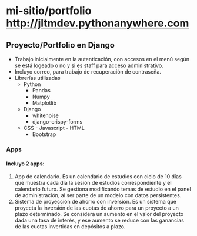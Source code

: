 # mi-sitio/portfolio http://jltmdev.pythonanywhere.com

## Proyecto/Portfolio en Django

* Trabajo inicialmente en la autenticación, con accesos en el menú según se está logeado o no y si es staff para acceso administrativo.
* Incluyo correo, para trabajo de recuperación de contraseña.
* Librerías utilizadas
  * Python
    * Pandas
    * Numpy
    * Matplotlib
  * Django
    * whitenoise
    * django-crispy-forms
  * CSS - Javascript - HTML
    * Bootstrap

### Apps
 #### Incluyo 2 apps:
1. App de calendario. Es un calendario de estudios con ciclo de 10 días que muestra cada día la sesión de estudios correspondiente y el calendario futuro.
  Se gestiona modificando temas de estudio en el panel de administración, al ser parte de un modelo con datos persistentes.
2. Sistema de proyección de ahorro con inversión. Es un sistema que proyecta la inversión de las cuotas de ahorro para un proyecto a un plazo determinado.
  Se considera un aumento en el valor del proyecto dada una tasa de interés, y ese aumento se reduce con las ganancias de las cuotas invertidas en depósitos a plazo.
